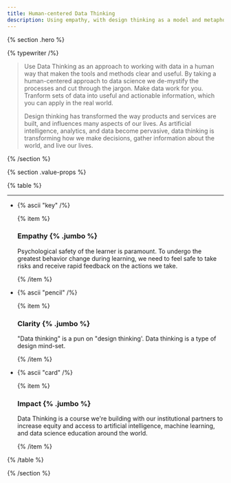 ```yaml
---
title: Human-centered Data Thinking 
description: Using empathy, with design thinking as a model and metaphor, we enable clear understanding of how to work with data to make considered and impactful decisions.
---
```


{% section .hero %}

{% typewriter /%}

> Use Data Thinking as an approach to working with data in a human way that maken the tools and methods clear and useful. By taking a human-centered approach to data science we de-mystify the processes and cut through the jargon. Make data work for you. Tranform sets of data into useful and actionable information, which you can apply in the real world. 
> 
> Design thinking has transformed the way products and services are built, and influences many aspects of our lives. As artificial intelligence, analytics, and data become pervasive, data thinking is transforming how we make decisions, gather information about the world, and live our lives.

{% /section %}

{% section .value-props %}

{% table %}

---

- {% ascii "key" /%}

  {% item %}

  ### Empathy {% .jumbo %}

  Psychological safety of the learner is paramount. To undergo the greatest behavior change during learning, we need to feel safe to take risks and receive rapid feedback on the actions we take.

  {% /item %}

- {% ascii "pencil" /%}

  {% item %}

  ### Clarity {% .jumbo %}

  "Data thinking" is a pun on "design thinking'. Data thinking is a type of design mind-set.

  {% /item %}

- {% ascii "card" /%}

  {% item %}

  ### Impact {% .jumbo %}

  Data Thinking is a course we're building with our institutional partners to increase equity and access to artificial intelligence, machine learning, and data science education around the world.

  {% /item %}

{% /table %}

{% /section %}

